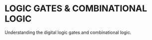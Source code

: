 # LOGIC GATES & COMBINATIONAL LOGIC
   Understanding the digital logic gates and combinational logic.

